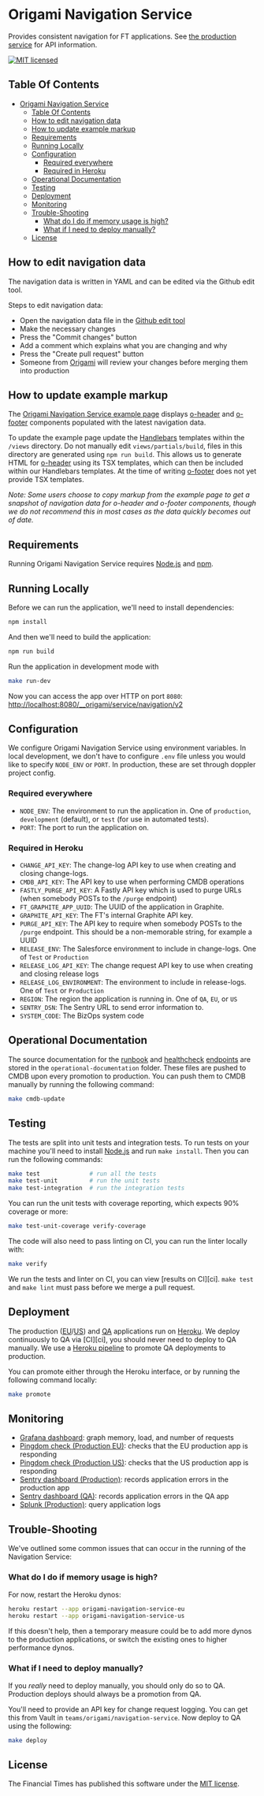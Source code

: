 
Origami Navigation Service
==========================

Provides consistent navigation for FT applications. See [the production service][production-url] for API information.

[![MIT licensed](https://img.shields.io/badge/license-MIT-blue.svg)][license]


Table Of Contents
-----------------

- [Origami Navigation Service](#origami-navigation-service)
  - [Table Of Contents](#table-of-contents)
  - [How to edit navigation data](#how-to-edit-navigation-data)
  - [How to update example markup](#how-to-update-example-markup)
  - [Requirements](#requirements)
  - [Running Locally](#running-locally)
  - [Configuration](#configuration)
    - [Required everywhere](#required-everywhere)
    - [Required in Heroku](#required-in-heroku)
  - [Operational Documentation](#operational-documentation)
  - [Testing](#testing)
  - [Deployment](#deployment)
  - [Monitoring](#monitoring)
  - [Trouble-Shooting](#trouble-shooting)
    - [What do I do if memory usage is high?](#what-do-i-do-if-memory-usage-is-high)
    - [What if I need to deploy manually?](#what-if-i-need-to-deploy-manually)
  - [License](#license)


How to edit navigation data
---------------------------

The navigation data is written in YAML and can be edited via the Github edit tool.

Steps to edit navigation data:

- Open the navigation data file in the [Github edit tool](https://github.com/Financial-Times/origami-navigation-service/edit/main/data/navigation.yaml)
- Make the necessary changes
- Press the "Commit changes" button
- Add a comment which explains what you are changing and why
- Press the "Create pull request" button
- Someone from [Origami](https://github.com/orgs/Financial-Times/teams/origami-core) will review your changes before merging them into production

How to update example markup
---------------------------

The [Origami Navigation Service example page](https://www.ft.com/__origami/service/navigation/v2/docs/example) displays [o-header](https://registry.origami.ft.com/components/o-header) and [o-footer](https://registry.origami.ft.com/components/o-footer) components populated with the latest navigation data.

To update the example page update the [Handlebars](https://handlebarsjs.com/) templates within the `/views` directory. Do not manually edit `views/partials/build`, files in this directory are generated using `npm run build`. This allows us to generate HTML for [o-header](https://registry.origami.ft.com/components/o-header) using its TSX templates, which can then be included within our Handlebars templates. At the time of writing [o-footer](https://registry.origami.ft.com/components/o-footer) does not yet provide TSX templates.

_Note: Some users choose to copy markup from the example page to get a snapshot of navigation data for o-header and o-footer components, though we do not recommend this in most cases as the data quickly becomes out of date._

Requirements
------------

Running Origami Navigation Service requires [Node.js] and [npm].


Running Locally
---------------

Before we can run the application, we'll need to install dependencies:

```sh
npm install
```
And then we'll need to build the application:

```sh
npm run build
```

Run the application in development mode with

```sh
make run-dev
```

Now you can access the app over HTTP on port `8080`: [http://localhost:8080/__origami/service/navigation/v2](http://localhost:8080/__origami/service/navigation/v2)


Configuration
-------------

We configure Origami Navigation Service using environment variables. In local development, we don't have to configure `.env` file unless you would like to specify `NODE_ENV` or `PORT`. In production, these are set through doppler project config.

### Required everywhere

  * `NODE_ENV`: The environment to run the application in. One of `production`, `development` (default), or `test` (for use in automated tests).
  * `PORT`: The port to run the application on.

### Required in Heroku

  * `CHANGE_API_KEY`: The change-log API key to use when creating and closing change-logs.
  * `CMDB_API_KEY`: The API key to use when performing CMDB operations
  * `FASTLY_PURGE_API_KEY`: A Fastly API key which is used to purge URLs (when somebody POSTs to the `/purge` endpoint)
  * `FT_GRAPHITE_APP_UUID`: The UUID of the application in Graphite.
  * `GRAPHITE_API_KEY`: The FT's internal Graphite API key.
  * `PURGE_API_KEY`: The API key to require when somebody POSTs to the `/purge` endpoint. This should be a non-memorable string, for example a UUID
  * `RELEASE_ENV`: The Salesforce environment to include in change-logs. One of `Test` or `Production`
  * `RELEASE_LOG_API_KEY`: The change request API key to use when creating and closing release logs
  * `RELEASE_LOG_ENVIRONMENT`: The environment to include in release-logs. One of `Test` or `Production`
  * `REGION`: The region the application is running in. One of `QA`, `EU`, or `US`
  * `SENTRY_DSN`: The Sentry URL to send error information to.
  * `SYSTEM_CODE`: The BizOps system code

Operational Documentation
-------------------------

The source documentation for the [runbook](https://dewey.ft.com/origami-navigation-service.html) and [healthcheck](https://endpointmanager.in.ft.com/manage/origami-navigation-service-eu.herokuapp.com) [endpoints](https://endpointmanager.in.ft.com/manage/origami-navigation-service-us.herokuapp.com) are stored in the `operational-documentation` folder. These files are pushed to CMDB upon every promotion to production. You can push them to CMDB manually by running the following command:
```sh
make cmdb-update
```


Testing
-------

The tests are split into unit tests and integration tests. To run tests on your machine you'll need to install [Node.js] and run `make install`. Then you can run the following commands:

```sh
make test              # run all the tests
make test-unit         # run the unit tests
make test-integration  # run the integration tests
```

You can run the unit tests with coverage reporting, which expects 90% coverage or more:

```sh
make test-unit-coverage verify-coverage
```

The code will also need to pass linting on CI, you can run the linter locally with:

```sh
make verify
```

We run the tests and linter on CI, you can view [results on CI][ci]. `make test` and `make lint` must pass before we merge a pull request.


Deployment
----------

The production ([EU][heroku-production-eu]/[US][heroku-production-us]) and [QA][heroku-qa] applications run on [Heroku]. We deploy continuously to QA via [CI][ci], you should never need to deploy to QA manually. We use a [Heroku pipeline][heroku-pipeline] to promote QA deployments to production.

You can promote either through the Heroku interface, or by running the following command locally:

```sh
make promote
```


Monitoring
----------

  * [Grafana dashboard][grafana]: graph memory, load, and number of requests
  * [Pingdom check (Production EU)][pingdom-eu]: checks that the EU production app is responding
  * [Pingdom check (Production US)][pingdom-us]: checks that the US production app is responding
  * [Sentry dashboard (Production)][sentry-production]: records application errors in the production app
  * [Sentry dashboard (QA)][sentry-qa]: records application errors in the QA app
  * [Splunk (Production)][splunk]: query application logs


Trouble-Shooting
----------------

We've outlined some common issues that can occur in the running of the Navigation Service:

### What do I do if memory usage is high?

For now, restart the Heroku dynos:

```sh
heroku restart --app origami-navigation-service-eu
heroku restart --app origami-navigation-service-us
```

If this doesn't help, then a temporary measure could be to add more dynos to the production applications, or switch the existing ones to higher performance dynos.

### What if I need to deploy manually?

If you _really_ need to deploy manually, you should only do so to QA. Production deploys should always be a promotion from QA.

You'll need to provide an API key for change request logging. You can get this from Vault in `teams/origami/navigation-service`. Now deploy to QA using the following:

```sh
make deploy
```

License
-------

The Financial Times has published this software under the [MIT license][license].



[grafana]: http://grafana.ft.com/dashboard/db/origami-navigation-service
[heroku-pipeline]: https://dashboard.heroku.com/pipelines/9cd9033e-fa9d-42af-bfe9-b9d0aa6f4a50
[heroku-production-eu]: https://dashboard.heroku.com/apps/origami-navigation-service-eu
[heroku-production-us]: https://dashboard.heroku.com/apps/origami-navigation-service-us
[heroku-qa]: https://dashboard.heroku.com/apps/origami-navigation-service-qa
[heroku]: https://heroku.com/
[license]: http://opensource.org/licenses/MIT
[navigation-data]: https://github.com/Financial-Times/origami-navigation-data
[node.js]: https://nodejs.org/
[npm]: https://www.npmjs.com/
[pingdom-eu]: https://my.pingdom.com/newchecks/checks#check=2287222
[pingdom-us]: https://my.pingdom.com/newchecks/checks#check=2287223
[production-url]: https://www.ft.com/__origami/service/navigation/v2
[sentry-production]: https://sentry.io/nextftcom/origami-navigation-service-pro/
[sentry-qa]: https://sentry.io/nextftcom/origami-navigation-service-qa/
[service-options]: https://github.com/Financial-Times/origami-service#options
[splunk]: https://financialtimes.splunkcloud.com/en-US/app/search/search?q=search%20(app%3Dorigami-navigation-v1-eu%20OR%20app%3Dorigami-navigation-v1-us)
